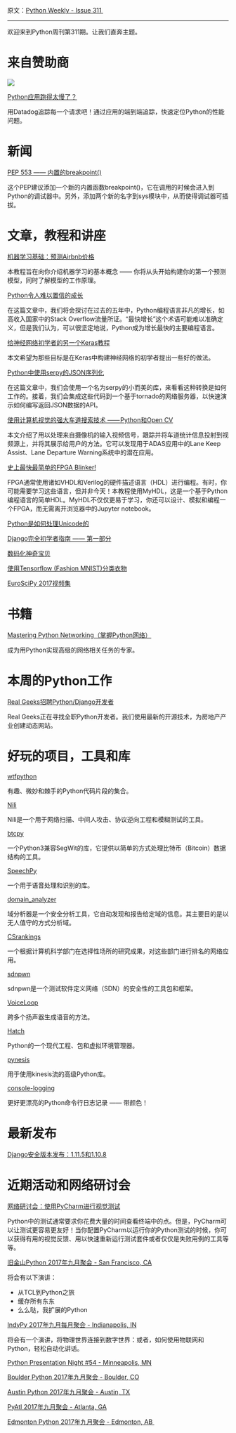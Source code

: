 原文：[Python Weekly - Issue 311 ](http://eepurl.com/c2ulsL)

---

欢迎来到Python周刊第311期。让我们直奔主题。
  
# 来自赞助商  
[![](https://gallery.mailchimp.com/e2e180baf855ac797ef407fc7/images/45a64cc4-8d9a-460d-85d2-38c82f745d31.png)](https://www.datadoghq.com/dg/apm/ts-python-performance/?utm_source=Advertisement&utm_medium=Advertisement&utm_campaign=PythonWeekly-Tshirt&utm_content=Python)

[Python应用跑得太慢了？](https://www.datadoghq.com/dg/apm/ts-python-performance/?utm_source=Advertisement&utm_medium=Advertisement&utm_campaign=PythonWeekly-Tshirt&utm_content=Python) 

用Datadog追踪每一个请求吧！通过应用的端到端追踪，快速定位Python的性能问题。
  
  
# 新闻  
  
[PEP 553 —— 内置的breakpoint()](https://www.python.org/dev/peps/pep-0553/)

这个PEP建议添加一个新的内置函数breakpoint()，它在调用的时候会进入到Python的调试器中。另外，添加两个新的名字到sys模块中，从而使得调试器可插拔。
  
  
# 文章，教程和讲座  
  
[机器学习基础：预测Airbnb价格](https://www.dataquest.io/blog/machine-learning-tutorial/)

本教程旨在向你介绍机器学习的基本概念 —— 你将从头开始构建你的第一个预测模型，同时了解模型的工作原理。
  
[Python令人难以置信的成长](https://stackoverflow.blog/2017/09/06/incredible-growth-python/)

在这篇文章中，我们将会探讨在过去的五年中，Python编程语言非凡的增长，如高收入国家中的Stack Overflow流量所证。“最快增长”这个术语可能难以准确定义，但是我们认为，可以很坚定地说，Python成为增长最快的主要编程语言。
  
[给神经网络初学者的另一个Keras教程](https://dashee87.github.io/data%20science/deep%20learning/python/another-keras-tutorial-for-neural-network-beginners/)

本文希望为那些目标是在Keras中构建神经网络的初学者提出一些好的做法。
  
[Python中使用serpy的JSON序列化](https://www.twilio.com/blog/2017/08/json-serialization-in-python-using-serpy.html)

在这篇文章中，我们会使用一个名为serpy的小而美的库，来看看这种转换是如何工作的。接着，我们会集成这些代码到一个基于tornado的网络服务器，以快速演示如何编写返回JSON数据的API。
  
[使用计算机视觉的强大车道搜索技术 —— Python和Open CV](https://medium.com/@vamsiramakrishnan/robust-lane-finding-using-python-open-cv-63eb66fa2616)

本文介绍了用以处理来自摄像机的输入视频信号，跟踪并将车道统计信息投射到视频源上，并将其展示给用户的方法。它可以发现用于ADAS应用中的Lane Keep Assist、Lane Departure Warning系统中的潜在应用。
  
[史上最快最简单的FPGA Blinker!](http://www.xess.com/static/media/pages/pygmyhdl/examples/1_blinker/fastest_easiest_FPGA_blinker_ever.html)

FPGA通常使用诸如VHDL和Verilog的硬件描述语言（HDL）进行编程。有时，你可能需要学习这些语言，但并非今天！本教程使用MyHDL，这是一个基于Python编程语言的简单HDL。MyHDL不仅仅更易于学习，你还可以设计、模拟和编程一个FPGA，而无需离开浏览器中的Jupyter notebook。
  
[Python是如何处理Unicode的](http://www.b-list.org/weblog/2017/sep/05/how-python-does-unicode/)  
  
[Django完全初学者指南 —— 第一部分](https://simpleisbetterthancomplex.com/series/2017/09/04/a-complete-beginners-guide-to-django-part-1.html)  
  
[数码化神奇宝贝](https://eev.ee/blog/2017/08/02/datamining-pokemon/)  
  
[使用Tensorflow (Fashion MNIST)分类衣物](https://medium.com/tensorist/classifying-fashion-articles-using-tensorflow-fashion-mnist-f22e8a04728a)   
  
[EuroSciPy 2017视频集](https://www.youtube.com/channel/UCruMegFU9dg2doEGOUaAWTg/videos)  
  
  
# 书籍  
  
[Mastering Python Networking（掌握Python网络）](http://amzn.to/2xbK1YN)   

成为用Python实现高级的网络相关任务的专家。
  
  
# 本周的Python工作  
  
[Real Geeks招聘Python/Django开发者](http://jobs.pythonweekly.com/jobs/hawaii-pythondjango-developer/)

Real Geeks正在寻找全职Python开发者。我们使用最新的开源技术，为房地产产业创建动态网站。
  
  
# 好玩的项目，工具和库  
  
[wtfpython](https://github.com/satwikkansal/wtfPython)  

有趣、微妙和棘手的Python代码片段的集合。
  
[Nili](https://github.com/niloofarkheirkhah/nili)   

Nili是一个用于网络扫描、中间人攻击、协议逆向工程和模糊测试的工具。
  
[btcpy](https://github.com/chainside/btcpy)  

一个Python3兼容SegWit的库，它提供以简单的方式处理比特币（Bitcoin）数据结构的工具。
  
[SpeechPy](https://github.com/astorfi/speechpy)    

一个用于语音处理和识别的库。  
  
[domain_analyzer](https://github.com/eldraco/domain_analyzer)  

域分析器是一个安全分析工具，它自动发现和报告给定域的信息。其主要目的是以无人值守的方式分析域。
  
[CSrankings](https://github.com/emeryberger/CSrankings)  

一个根据计算机科学部门在选择性场所的研究成果，对这些部门进行排名的网络应用。
  
[sdnpwn](https://github.com/smythtech/sdnpwn)  

sdnpwn是一个测试软件定义网络（SDN）的安全性的工具包和框架。
  
[VoiceLoop](https://github.com/facebookresearch/loop)  

跨多个扬声器生成语音的方法。
  
[Hatch](https://github.com/ofek/hatch)  

Python的一个现代工程、包和虚拟环境管理器。
  
[pynesis](https://github.com/ticketea/pynesis)  

用于使用kinesis流的高级Python库。
  
[console-logging](https://github.com/pshah123/console-logging)  

更好更漂亮的Python命令行日志记录 —— 带颜色！
  
  
# 最新发布  
  
[Django安全版本发布：1.11.5和1.10.8](https://www.djangoproject.com/weblog/2017/sep/05/security-releases/)  
  
  
# 近期活动和网络研讨会  
  
[网络研讨会：使用PyCharm进行视觉测试](https://info.jetbrains.com/PyCharm-Webinar-September2017.html)  

Python中的测试通常要求你花费大量的时间查看终端中的点。但是，PyCharm可以让测试更容易更友好！当你配置PyCharm以运行你的Python测试的时候，你可以获得有用的视觉反馈、用以快速重新运行测试套件或者仅仅是失败用例的工具等等。 
  
[旧金山Python 2017年九月聚会 - San Francisco, CA](https://www.meetup.com/sfpython/events/242959856/)  

将会有以下演讲：

  * 从TCL到Python之旅
  * 缓存所有东东
  * 么么哒，我扩展的Python

  
[IndyPy 2017年九月每月聚会 - Indianapolis, IN](https://www.meetup.com/indypy/events/241996030/)

将会有一个演讲，将物理世界连接到数字世界：或者，如何使用物联网和Python，轻松自动化讲话。
  
[Python Presentation Night #54 - Minneapolis, MN](https://www.meetup.com/PyMNtos-Twin-Cities-Python-User-Group/events/241805012/)  
  
[Boulder Python 2017年九月聚会 - Boulder, CO](https://www.meetup.com/BoulderPython/events/239106657/)  
  
[Austin Python 2017年九月聚会 - Austin, TX](https://www.meetup.com/austinpython/events/240805211/)  
  
[PyAtl 2017年九月聚会 - Atlanta, GA](https://www.meetup.com/python-atlanta/events/238300275/)  
  
[Edmonton Python 2017年九月聚会 - Edmonton, AB ](https://www.meetup.com/startupedmonton/events/241316306/)  
  

 

